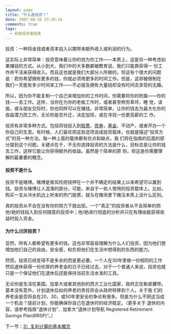 ```yaml
---
layout: page
title: "什么是投资？"
date: 2007-08-26 23:28:14
comments: true
tags:
  - 初级投资者指南
---
```

投资：一种将金钱或者资本投入以期带来额外收入或利润的行为。

这实际上非常简单：投资意味着让你的钱为你工作——本质上，这是另一种考虑如果赚钱的方式。从小到大，我们中的大多数都被教育说，我们只能靠获得一 份工作并干活来获得收入。而且这也就是我们大部分人所做的。但这有个很大的问题是：若你希望拥有更多的钱，你就必须用更多的时间工作。但是，这却被限制在 我们一天能有多少时间来工作——不必提及拥有大量钱却没有时间去享受的无趣。

所以，因为你不能复制一个自己来增加你的工作时间，你需要将你的附属——你的钱——去工作。这样，当你在为你的老板工作时，或者甚至修剪草坪，睡 觉，读报，或与朋友交际时，你也同样可以在赚钱。非常简单，让你的钱去为最大化你的收益潜力而工作，无论你是否升迁，决定加班，或在寻找一份更高薪的工 作。

投资有非常多种方式。包括将钱投入到[股票](http://www.investopedia.com/terms/s/stock.asp)，[债券](http://www.investopedia.com/terms/b/bond.asp)，[基金](http://www.investopedia.com/terms/m/mutualfund.asp)，不动产，或者开办一个你自己的生意。有时候，人们喜欢把这些选项说成投资载体，也就是描述“投资方式”的另一种方法。每一种上面的载体都有优点和缺点，我 们将在指南的后面的部分提到这个问题。关键点在于，不无你选择投资的方法是什么，目标总是让你的钱去工作，这样它能让你获得额外的收益。虽然是个简单的原 则，但这是你需要理解的最重要的概念。

#### 投资不是什么

投资不是赌博。赌博是冒风险把钱押在一个并不确定的结果上以来希望可以赢到钱。投资与赌博让人混淆的部分，可能，来自于一些人使用的投资载体上。比如，购买一支从冷水机边上听来的热门股票，就与在赌场里下赌注本质上没什么区别。

真的投资从不会在没有你的努力下就出现。一个“真正”的投资者从不会简单的把他/她的钱投入到任何随意的投资中；他/她进行彻底的分析并只在有理由能获得收益时投入资金。

#### 为什么讨厌投资？

显然，所有人都希望有更多的钱。这也非常容易理解为什么人们投资，因为他们想增加他们自己的自由，安全感，和负担他们在生活中想得到的东西的能力。

然而，投资已经变得不是多余的而是更必要。一个人在30年里做一份相同的工作然后退休获得一份优厚的养老金的日子已经过去，对于一个普通人来说，投资也就只是一个保证他们在退休后还能保持当前生活水准的工具。

无论你是生活在美国，加拿大或者其他别的西方工业化国家，政府正在勒紧腰带。基本没有意外，计划退休后如何养老的责任将会从政府转移到个人。关于我 们的养老金是否将会在20，30，或50年里安全的争论有很多。但是为什么不把这当成一个机会？提前计划，你能确保你自己在退休时的经济稳定。（更多关于 退休的内容，请参考指南“退休计划”、加拿大“退休计划导航 Registered Retirement Savings Plan(RRSP)”。）

下一节：[3）复利计算的基本概念](/invest/the-concept-of-compounding.html)